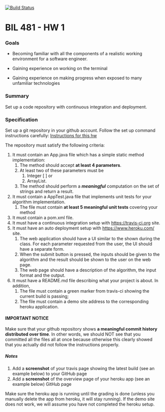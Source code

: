 [![Build Status](https://travis-ci.org/ngokcimen/bil481_hw1.svg?branch=master)](https://travis-ci.org/ngokcimen/bil481_hw1)

# BIL 481 - HW 1

### Goals

  *	 Becoming familiar with all the components of a realistic working environment for a software engineer.

  *	Gaining experience on working on the terminal

  *	Gaining experience on making progress when exposed to many unfamiliar technologies

### Summary
Set up a code repository with continuous integration and deployment.

### Specification
Set up a git repository in your github account. Follow the set up command instructions carefully:
[Instructions for this hw](https://docs.google.com/document/d/1bH7zX7AA93THTylXPwb78P2H2xfyrhwhWiTaXxvJ0aU)

The repository must satisfy the following criteria:
1.	It must contain an App.java file which has a simple static method implementation:
    1.	The method should accept **at least 4 parameters**.
    1. At least two of these parameters must be
        1. Integer [ ] or
        1. ArrayList<Integer>.
    1. The method should perform a __*meaningful*__ computation on the set of strings and return a result.
1.	It must contain a AppTest.java file that implements unit tests for your algorithm implementation.
    1. The file must contain **at least 5 meaningful unit tests** covering your method
1.	It must contain a pom.xml file.
1.	It must have a continuous integration setup with https://travis-ci.org site.
1.	It must have an auto deployment setup with https://www.heroku.com/ site.
    1. The web application should have a UI similar to the shown during the class. For each parameter requested from the user, the UI should have a separate form.
    1.	When the submit button is pressed, the inputs should be given to the algorithm and the result should be shown to the user on the web page.
    1.	The web page should have a description of the algorithm, the input format and the output.
1.	It must have a README.md file describing what your project is about.  In addition,
    1. The file must contain a green marker from travis-ci showing the current build is passing;
    1.	The file must contain a demo site address to the corresponding heroku application.

#### IMPORTANT NOTICE
Make sure that your github repository shows **a meaningful commit history distributed over time**. In other words, we should NOT see that you committed all the files all at once because otherwise this clearly showed that you actually did not follow the instructions properly.

##### Notes
1.	Add a **screenshot** of your travis page showing the latest build (see an example below) to your GitHub page
1.	Add a **screenshot** of the overview page of your heroku app (see an example below) GitHub page

Make sure the heroku app is running until the grading is done (unless you manually delete the app from heroku, it will stay running). If the demo site does not work, we will assume you have not completed the heroku setup.
